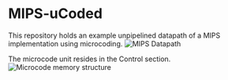 # MIPS-uCoded
This repository holds an example unpipelined datapath of a MIPS implementation using microcoding.
![MIPS Datapath](http://www2.engr.arizona.edu/~ece369/Lab/Fall2014/LAB10-17/resources/datapath.jpg)

The microcode unit resides in the Control section.
![Microcode memory structure](http://image.prntscr.com/image/0509db7df20143a6a750fb69b1ce5c03.png)
